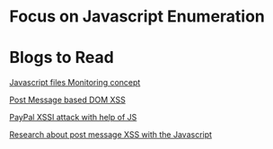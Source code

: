 # Focus on Javascript Enumeration 

# Blogs to Read 

[ Javascript files Monitoring concept](http://blog.r0b.re/hacking/pentesting/bugbounty/recon/web/js/2020/07/05/jsmon-automated-javascript-file-monitoring.html)

[ Post Message based DOM XSS ](https://labs.detectify.com/2016/12/15/postmessage-xss-on-a-million-sites/)

[ PayPal XSSI attack with help of JS ](https://medium.com/@alex.birsan/the-bug-that-exposed-your-paypal-password-539fc2896da9)

[ Research about post message XSS with the Javascript](https://research.securitum.com/art-of-bug-bounty-a-way-from-js-file-analysis-to-xss/)
